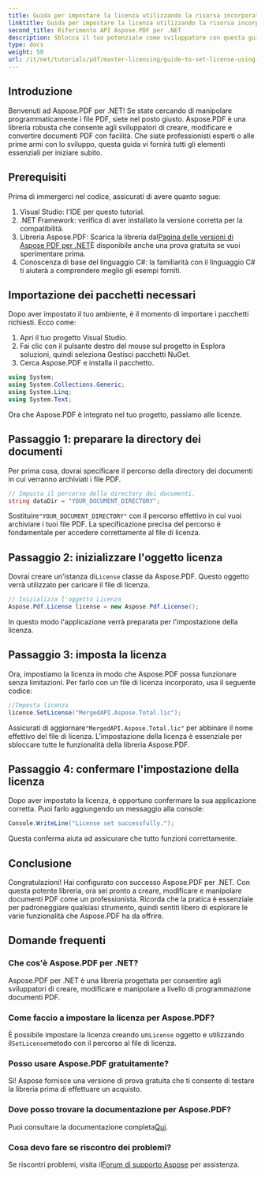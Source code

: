 ```yaml
---
title: Guida per impostare la licenza utilizzando la risorsa incorporata
linktitle: Guida per impostare la licenza utilizzando la risorsa incorporata
second_title: Riferimento API Aspose.PDF per .NET
description: Sblocca il tuo potenziale come sviluppatore con questa guida completa ad Aspose.PDF per .NET. Scopri come creare, modificare e manipolare senza sforzo i documenti PDF a livello di programmazione. Questo tutorial copre i prerequisiti e le istruzioni passo dopo passo.
type: docs
weight: 50
url: /it/net/tutorials/pdf/master-licensing/guide-to-set-license-using-embedded-resource/
---
```

## Introduzione

Benvenuti ad Aspose.PDF per .NET! Se state cercando di manipolare programmaticamente i file PDF, siete nel posto giusto. Aspose.PDF è una libreria robusta che consente agli sviluppatori di creare, modificare e convertire documenti PDF con facilità. Che siate professionisti esperti o alle prime armi con lo sviluppo, questa guida vi fornirà tutti gli elementi essenziali per iniziare subito.

## Prerequisiti

Prima di immergerci nel codice, assicurati di avere quanto segue:

1. Visual Studio: l'IDE per questo tutorial.
2. .NET Framework: verifica di aver installato la versione corretta per la compatibilità.
3.  Libreria Aspose.PDF: Scarica la libreria dal[Pagina delle versioni di Aspose PDF per .NET](https://releases.aspose.com/pdf/net/)È disponibile anche una prova gratuita se vuoi sperimentare prima.
4. Conoscenza di base del linguaggio C#: la familiarità con il linguaggio C# ti aiuterà a comprendere meglio gli esempi forniti.

## Importazione dei pacchetti necessari

Dopo aver impostato il tuo ambiente, è il momento di importare i pacchetti richiesti. Ecco come:

1. Apri il tuo progetto Visual Studio.
2. Fai clic con il pulsante destro del mouse sul progetto in Esplora soluzioni, quindi seleziona Gestisci pacchetti NuGet.
3. Cerca Aspose.PDF e installa il pacchetto.

```csharp
using System;
using System.Collections.Generic;
using System.Linq;
using System.Text;
```

Ora che Aspose.PDF è integrato nel tuo progetto, passiamo alle licenze.

## Passaggio 1: preparare la directory dei documenti

Per prima cosa, dovrai specificare il percorso della directory dei documenti in cui verranno archiviati i file PDF.

```csharp
// Imposta il percorso della directory dei documenti.
string dataDir = "YOUR_DOCUMENT_DIRECTORY";
```

 Sostituire`"YOUR_DOCUMENT_DIRECTORY"` con il percorso effettivo in cui vuoi archiviare i tuoi file PDF. La specificazione precisa del percorso è fondamentale per accedere correttamente al file di licenza.

## Passaggio 2: inizializzare l'oggetto licenza

 Dovrai creare un'istanza di`License` classe da Aspose.PDF. Questo oggetto verrà utilizzato per caricare il file di licenza.

```csharp
// Inizializza l'oggetto Licenza
Aspose.Pdf.License license = new Aspose.Pdf.License();
```

In questo modo l'applicazione verrà preparata per l'impostazione della licenza.

## Passaggio 3: imposta la licenza

Ora, impostiamo la licenza in modo che Aspose.PDF possa funzionare senza limitazioni. Per farlo con un file di licenza incorporato, usa il seguente codice:

```csharp
//Imposta licenza
license.SetLicense("MergedAPI.Aspose.Total.lic");
```

 Assicurati di aggiornare`"MergedAPI.Aspose.Total.lic"` per abbinare il nome effettivo del file di licenza. L'impostazione della licenza è essenziale per sbloccare tutte le funzionalità della libreria Aspose.PDF.

## Passaggio 4: confermare l'impostazione della licenza

Dopo aver impostato la licenza, è opportuno confermare la sua applicazione corretta. Puoi farlo aggiungendo un messaggio alla console:

```csharp
Console.WriteLine("License set successfully.");
```

Questa conferma aiuta ad assicurare che tutto funzioni correttamente.

## Conclusione

Congratulazioni! Hai configurato con successo Aspose.PDF per .NET. Con questa potente libreria, ora sei pronto a creare, modificare e manipolare documenti PDF come un professionista. Ricorda che la pratica è essenziale per padroneggiare qualsiasi strumento, quindi sentiti libero di esplorare le varie funzionalità che Aspose.PDF ha da offrire.

## Domande frequenti

### Che cos'è Aspose.PDF per .NET?
Aspose.PDF per .NET è una libreria progettata per consentire agli sviluppatori di creare, modificare e manipolare a livello di programmazione documenti PDF.

### Come faccio a impostare la licenza per Aspose.PDF?
 È possibile impostare la licenza creando un`License` oggetto e utilizzando il`SetLicense`metodo con il percorso al file di licenza.

### Posso usare Aspose.PDF gratuitamente?
Sì! Aspose fornisce una versione di prova gratuita che ti consente di testare la libreria prima di effettuare un acquisto.

### Dove posso trovare la documentazione per Aspose.PDF?
 Puoi consultare la documentazione completa[Qui](https://reference.aspose.com/pdf/net/).

### Cosa devo fare se riscontro dei problemi?
 Se riscontri problemi, visita il[Forum di supporto Aspose](https://forum.aspose.com/c/pdf/10) per assistenza.